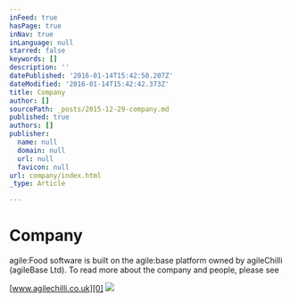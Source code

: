 ```yaml
---
inFeed: true
hasPage: true
inNav: true
inLanguage: null
starred: false
keywords: []
description: ''
datePublished: '2016-01-14T15:42:50.207Z'
dateModified: '2016-01-14T15:42:42.373Z'
title: Company
author: []
sourcePath: _posts/2015-12-29-company.md
published: true
authors: []
publisher:
  name: null
  domain: null
  url: null
  favicon: null
url: company/index.html
_type: Article

---
```

# Company

agile:Food software is built on the agile:base platform owned by agileChilli (agileBase Ltd). To read more about the company and people, please see

[www.agilechilli.co.uk][0]
![](https://s3-us-west-2.amazonaws.com/the-grid-img/p/e8786a6bb2b76fba857dff290e4113ff8434b271.png)

[0]: http://www.agilechilli.co.uk/